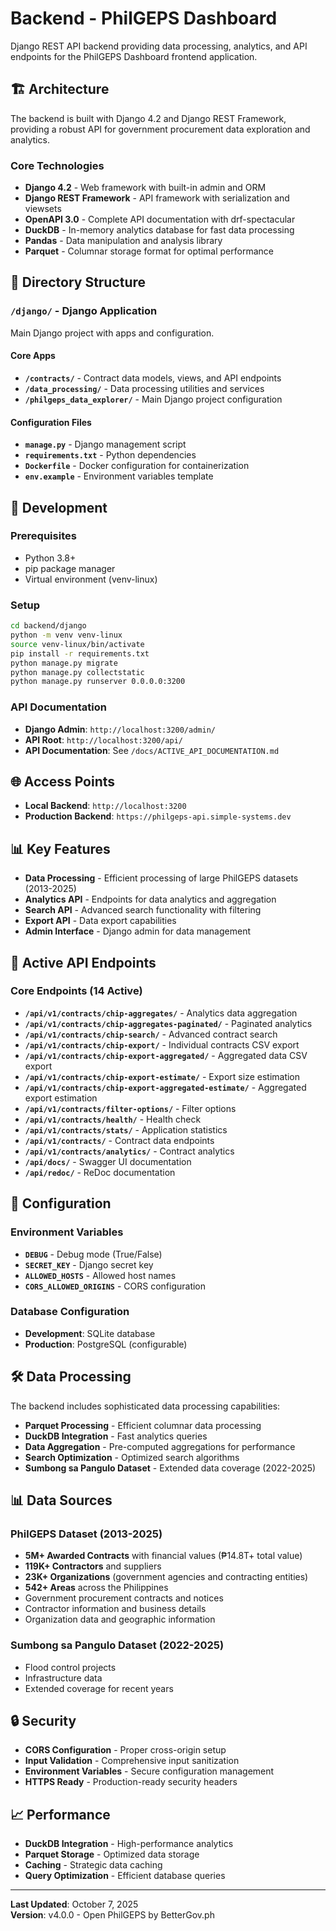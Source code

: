# Backend - PhilGEPS Dashboard

Django REST API backend providing data processing, analytics, and API endpoints for the PhilGEPS Dashboard frontend application.

## 🏗️ Architecture

The backend is built with Django 4.2 and Django REST Framework, providing a robust API for government procurement data exploration and analytics.

### Core Technologies

- **Django 4.2** - Web framework with built-in admin and ORM
- **Django REST Framework** - API framework with serialization and viewsets
- **OpenAPI 3.0** - Complete API documentation with drf-spectacular
- **DuckDB** - In-memory analytics database for fast data processing
- **Pandas** - Data manipulation and analysis library
- **Parquet** - Columnar storage format for optimal performance

## 📁 Directory Structure

### `/django/` - Django Application
Main Django project with apps and configuration.

#### Core Apps
- **`/contracts/`** - Contract data models, views, and API endpoints
- **`/data_processing/`** - Data processing utilities and services
- **`/philgeps_data_explorer/`** - Main Django project configuration

#### Configuration Files
- **`manage.py`** - Django management script
- **`requirements.txt`** - Python dependencies
- **`Dockerfile`** - Docker configuration for containerization
- **`env.example`** - Environment variables template

## 🚀 Development

### Prerequisites

- Python 3.8+
- pip package manager
- Virtual environment (venv-linux)

### Setup

```bash
cd backend/django
python -m venv venv-linux
source venv-linux/bin/activate
pip install -r requirements.txt
python manage.py migrate
python manage.py collectstatic
python manage.py runserver 0.0.0.0:3200
```

### API Documentation

- **Django Admin**: `http://localhost:3200/admin/`
- **API Root**: `http://localhost:3200/api/`
- **API Documentation**: See `/docs/ACTIVE_API_DOCUMENTATION.md`

## 🌐 Access Points

- **Local Backend**: `http://localhost:3200`
- **Production Backend**: `https://philgeps-api.simple-systems.dev`

## 📊 Key Features

- **Data Processing** - Efficient processing of large PhilGEPS datasets (2013-2025)
- **Analytics API** - Endpoints for data analytics and aggregation
- **Search API** - Advanced search functionality with filtering
- **Export API** - Data export capabilities
- **Admin Interface** - Django admin for data management

## 🔧 Active API Endpoints

### Core Endpoints (14 Active)
- **`/api/v1/contracts/chip-aggregates/`** - Analytics data aggregation
- **`/api/v1/contracts/chip-aggregates-paginated/`** - Paginated analytics
- **`/api/v1/contracts/chip-search/`** - Advanced contract search
- **`/api/v1/contracts/chip-export/`** - Individual contracts CSV export
- **`/api/v1/contracts/chip-export-aggregated/`** - Aggregated data CSV export
- **`/api/v1/contracts/chip-export-estimate/`** - Export size estimation
- **`/api/v1/contracts/chip-export-aggregated-estimate/`** - Aggregated export estimation
- **`/api/v1/contracts/filter-options/`** - Filter options
- **`/api/v1/contracts/health/`** - Health check
- **`/api/v1/contracts/stats/`** - Application statistics
- **`/api/v1/contracts/`** - Contract data endpoints
- **`/api/v1/contracts/analytics/`** - Contract analytics
- **`/api/docs/`** - Swagger UI documentation
- **`/api/redoc/`** - ReDoc documentation

## 📝 Configuration

### Environment Variables
- **`DEBUG`** - Debug mode (True/False)
- **`SECRET_KEY`** - Django secret key
- **`ALLOWED_HOSTS`** - Allowed host names
- **`CORS_ALLOWED_ORIGINS`** - CORS configuration

### Database Configuration
- **Development**: SQLite database
- **Production**: PostgreSQL (configurable)

## 🛠️ Data Processing

The backend includes sophisticated data processing capabilities:

- **Parquet Processing** - Efficient columnar data processing
- **DuckDB Integration** - Fast analytics queries
- **Data Aggregation** - Pre-computed aggregations for performance
- **Search Optimization** - Optimized search algorithms
- **Sumbong sa Pangulo Dataset** - Extended data coverage (2022-2025)

## 📊 Data Sources

### PhilGEPS Dataset (2013-2025)
- **5M+ Awarded Contracts** with financial values (₱14.8T+ total value)
- **119K+ Contractors** and suppliers
- **23K+ Organizations** (government agencies and contracting entities)
- **542+ Areas** across the Philippines
- Government procurement contracts and notices
- Contractor information and business details
- Organization data and geographic information

### Sumbong sa Pangulo Dataset (2022-2025)
- Flood control projects
- Infrastructure data
- Extended coverage for recent years

## 🔒 Security

- **CORS Configuration** - Proper cross-origin setup
- **Input Validation** - Comprehensive input sanitization
- **Environment Variables** - Secure configuration management
- **HTTPS Ready** - Production-ready security headers

## 📈 Performance

- **DuckDB Integration** - High-performance analytics
- **Parquet Storage** - Optimized data storage
- **Caching** - Strategic data caching
- **Query Optimization** - Efficient database queries

---

**Last Updated**: October 7, 2025  
**Version**: v4.0.0 - Open PhilGEPS by BetterGov.ph